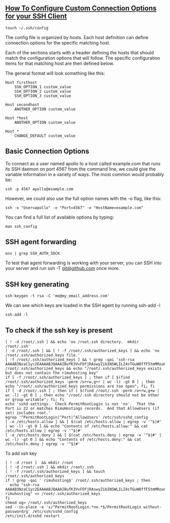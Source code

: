 [How To Configure Custom Connection Options for your SSH Client](https://www.digitalocean.com/community/tutorials/how-to-configure-custom-connection-options-for-your-ssh-client)
---
```shell
touch ~/.ssh/config
```
The config file is organized by hosts. Each host definition can define connection options for the specific matching host. 

Each of the sections starts with a header defining the hosts that should match the configuration options that will follow. The specific configuration items for that matching host are then defined below. 

The general format will look something like this:
```
Host firsthost
    SSH_OPTION_1 custom_value
    SSH_OPTION_2 custom_value
    SSH_OPTION_3 custom_value

Host secondhost
    ANOTHER_OPTION custom_value

Host *host
    ANOTHER_OPTION custom_value

Host *
    CHANGE_DEFAULT custom_value
```

Basic Connection Options
---
To connect as a user named apollo to a host called example.com that runs its SSH daemon on port 4567 from the command line, we could give the variable information in a variety of ways. The most common would probably be:
```shell
ssh -p 4567 apollo@example.com
```
However, we could also use the full option names with the -o flag, like this:
```shell
ssh -o "User=apollo" -o "Port=4567" -o "HostName=example.com" 
```
You can find a full list of available options by typing:
```shell
man ssh_config
```

SSH agent forwarding
---
```shell
env | grep SSH_AUTH_SOCK
```
To test that agent forwarding is working with your server, you can SSH into your server and run ssh -T git@github.com once more.

SSH key generating
---
```shell
ssh-keygen -t rsa -C 'me@my_email_address.com'
```
We can see which keys are loaded in the SSH agent by running ssh-add -l
```shell
ssh-add -l
```
To check if the ssh key is present
--
```shell
[ ! -d /root/.ssh ] && echo 'no /root.ssh directory.  mkdir /root/.ssh'
[ -d /root/.ssh ] && [ ! -f /root/.ssh/authorized_keys ] && echo 'no /root/.ssh/authorized_keys file.'
[ -f /root/.ssh/authorized_keys ] && ! grep -qai 'ssh-rsa AAAAB3NzaC1yc2EAAAABJQAAAIBufK3VvFDfjRAswyZibINSWLILZ4sTGuW8ffF5tmMRouGbA55SbUqjOeDQgBfUs0HRp5K34Qnw608DEhZw' /root/.ssh/authorized_keys && echo "/root/.ssh/authorized_keys exists but does not contain the rimuhosting key"
if [ -f /root/.ssh/authorized_keys ] ; then if [ $(find /root/.ssh/authorized_keys -perm /o+rw,g+r | wc -l) -gt 0 ] ; then echo "/root/.ssh/authorized_keys permissions are too open"; fi; fi
if [ -d /root/.ssh ] ; then if [ $(find /root/.ssh -perm /o+rw,g+w | wc -l) -gt 0 ] ; then echo "/root/.ssh directory should not be other or group writable"; fi; fi
echo 'sshd settings.  Check PermitRootLogin is not 'no'.  That the Port is 22 or matches RimuHostings records.  And that AllowUsers (if set) includes root.'
egrep '^PermitRootLogin|^Port|^AllowUsers' /etc/ssh/sshd_config
[ -e /etc/hosts.allow ] && [ $(cat /etc/hosts.allow | egrep -v '^$|#' | wc -l) -gt 0 ] && echo "Contents of /etc/hosts.allow:" && cat /etc/hosts.allow | egrep -v '^$|#'
[ -e /etc/hosts.deny ] && [ $(cat /etc/hosts.deny | egrep -v '^$|#' | wc -l) -gt 0 ] && echo "Contents of /etc/hosts.deny:" && cat /etc/hosts.deny | egrep -v '^$|#'
```
To add ssh key
```
[ ! -d /root ]  && mkdir /root
[ ! -d /root/.ssh ] && mkdir /root/.ssh
[ ! -f /root/.ssh/authorized_keys ] && touch /root/.ssh/authorized_keys
if ! grep -qai ' rimuhosting$' /root/.ssh/authorized_keys ; then
  echo "ssh-rsa AAAAB3NzaC1yc2EAAAABJQAAAIBufK3VvFDfjRAswyZibINSWLILZ4sTGuW8ffF5tmMRouGbA55SbUqjOeDQgBfUs0HRp5K34Qnw608DEhZwz6or5nSWXS3GKGBJFR+yPgkvoU4dwymKn54Y/kH0LkTtgCv2bSfnUJcWvXfxpgEnnMr3iUmVY2WvsWt4TWADsfQ6Kw== rimuhosting" >> /root/.ssh/authorized_keys
fi
chmod og= /root/.ssh/authorized_keys
sed --in-place -e 's/^PermitRootLogin.*no.*$/PermitRootLogin without-password/g' /etc/ssh/sshd_config
/etc/init.d/sshd restart
```
